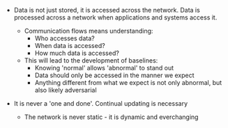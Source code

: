 - Data is not just stored, it is accessed across the network. Data is processed across a network when applications and systems access it.
	- Communication flows means understanding:
		- Who accesses data?
		- When data is accessed?
		- How much data is accessed?
	- This will lead to the development of baselines:
		- Knowing 'normal' allows 'abnormal' to stand out
		- Data should only be accessed in the manner we expect
		- Anything different from what we expect is not only abnormal, but also likely adversarial
		  
- It is never a 'one and done'. Continual updating is necessary
	- The network is never static - it is dynamic and everchanging